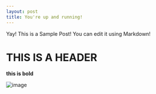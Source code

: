 ```yaml
---
layout: post
title: You're up and running!
---
```


Yay! This is a Sample Post! You can edit it using Markdown!

# THIS IS A HEADER

**this is bold**

![image](/images/step1.gif)